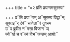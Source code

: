 +++
title = "०२ प्रति प्रयाणमसुरस्य"

+++
प्र᳓ति प्रया᳓णम् अ᳓सुरस्य विद्वा᳓न्  
सूक्तइ᳓र् देवं᳓ सविता᳓रं दुवस्य  
उ᳓प ब्रुवीत न᳓मसा विजान᳓ञ्  
ज्ये᳓ष्ठं च र᳓त्नं विभ᳓जन्तम् आयोः᳓